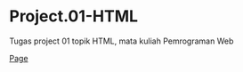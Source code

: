 # Project.01-HTML

Tugas project 01 topik HTML, mata kuliah Pemrograman Web

[Page](https://yeftakun.github.io/Project.01-HTML)
